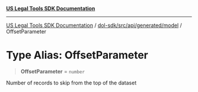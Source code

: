 [**US Legal Tools SDK Documentation**](../../../../../../README.md)

***

[US Legal Tools SDK Documentation](../../../../../../README.md) / [dol-sdk/src/api/generated/model](../README.md) / OffsetParameter

# Type Alias: OffsetParameter

> **OffsetParameter** = `number`

Number of records to skip from the top of the dataset
